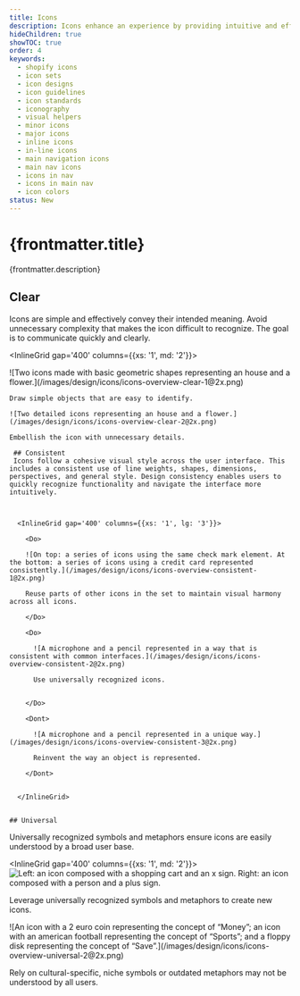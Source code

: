 ```yaml
---
title: Icons
description: Icons enhance an experience by providing intuitive and efficient navigation, conveying information concisely, and making it more visually appealing.
hideChildren: true
showTOC: true
order: 4
keywords:
  - shopify icons
  - icon sets
  - icon designs
  - icon guidelines
  - icon standards
  - iconography
  - visual helpers
  - minor icons
  - major icons
  - inline icons
  - in-line icons
  - main navigation icons
  - main nav icons
  - icons in nav
  - icons in main nav
  - icon colors
status: New
---
```


# {frontmatter.title}

<Lede>{frontmatter.description}</Lede>

<Subnav />

## Clear

Icons are simple and effectively convey their intended meaning. Avoid unnecessary complexity that makes the icon difficult to recognize. The goal is to communicate quickly and clearly.

<InlineGrid gap='400' columns={{xs: '1', md: '2'}}>

  <Do>
    ![Two icons made with basic geometric shapes representing an house and a flower.](/images/design/icons/icons-overview-clear-1@2x.png)

    Draw simple objects that are easy to identify.

  </Do>

  <Dont>

    ![Two detailed icons representing an house and a flower.](/images/design/icons/icons-overview-clear-2@2x.png)

    Embellish the icon with unnecessary details.

  </Dont>
</InlineGrid>

     ## Consistent
     Icons follow a cohesive visual style across the user interface. This includes a consistent use of line weights, shapes, dimensions, perspectives, and general style. Design consistency enables users to quickly recognize functionality and navigate the interface more intuitively.



      <InlineGrid gap='400' columns={{xs: '1', lg: '3'}}>

        <Do>

        ![On top: a series of icons using the same check mark element. At the bottom: a series of icons using a credit card represented consistently.](/images/design/icons/icons-overview-consistent-1@2x.png)

        Reuse parts of other icons in the set to maintain visual harmony across all icons.

        </Do>

        <Do>

          ![A microphone and a pencil represented in a way that is consistent with common interfaces.](/images/design/icons/icons-overview-consistent-2@2x.png)

          Use universally recognized icons.


        </Do>

        <Dont>

          ![A microphone and a pencil represented in a unique way.](/images/design/icons/icons-overview-consistent-3@2x.png)

          Reinvent the way an object is represented.

        </Dont>


      </InlineGrid>


    ## Universal

Universally recognized symbols and metaphors ensure icons are easily understood by a broad user base.

<InlineGrid gap='400' columns={{xs: '1', md: '2'}}>
  <Do>
    ![Left: an icon composed with a shopping cart and an x sign. Right: an icon composed with a person and a plus sign.](/images/design/icons/icons-overview-universal-1@2x.png)

Leverage universally recognized symbols and metaphors to create new icons.

  </Do>

  <Dont>
    ![An icon with a 2 euro coin representing the concept of “Money”; an icon with an american football representing the concept of “Sports”; and a floppy disk representing the concept of “Save”.](/images/design/icons/icons-overview-universal-2@2x.png)

Rely on cultural-specific, niche symbols or outdated metaphors may not be understood by all users.

  </Dont>
</InlineGrid>
